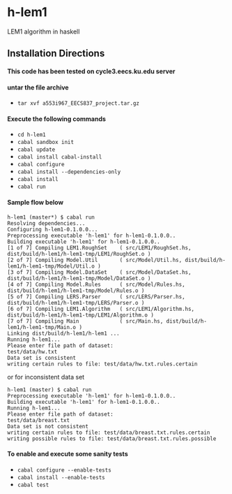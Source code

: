 # h-lem1
LEM1 algorithm in haskell


## Installation Directions

#### This code has been tested on cycle3.eecs.ku.edu server

#### untar the file archive  
- `tar xvf a553i967_EECS837_project.tar.gz`  

#### Execute the following commands

- `cd h-lem1`  
- `cabal sandbox init`  
- `cabal update`
- `cabal install cabal-install`  
- `cabal configure`  
- `cabal install --dependencies-only`  
- `cabal install`  
- `cabal run`  

#### Sample flow below
```
h-lem1 (master*) $ cabal run
Resolving dependencies...
Configuring h-lem1-0.1.0.0...
Preprocessing executable 'h-lem1' for h-lem1-0.1.0.0..
Building executable 'h-lem1' for h-lem1-0.1.0.0..
[1 of 7] Compiling LEM1.RoughSet    ( src/LEM1/RoughSet.hs, dist/build/h-lem1/h-lem1-tmp/LEM1/RoughSet.o )
[2 of 7] Compiling Model.Util       ( src/Model/Util.hs, dist/build/h-lem1/h-lem1-tmp/Model/Util.o )
[3 of 7] Compiling Model.DataSet    ( src/Model/DataSet.hs, dist/build/h-lem1/h-lem1-tmp/Model/DataSet.o )
[4 of 7] Compiling Model.Rules      ( src/Model/Rules.hs, dist/build/h-lem1/h-lem1-tmp/Model/Rules.o )
[5 of 7] Compiling LERS.Parser      ( src/LERS/Parser.hs, dist/build/h-lem1/h-lem1-tmp/LERS/Parser.o )
[6 of 7] Compiling LEM1.Algorithm   ( src/LEM1/Algorithm.hs, dist/build/h-lem1/h-lem1-tmp/LEM1/Algorithm.o )
[7 of 7] Compiling Main             ( src/Main.hs, dist/build/h-lem1/h-lem1-tmp/Main.o )
Linking dist/build/h-lem1/h-lem1 ...
Running h-lem1...
Please enter file path of dataset:
test/data/hw.txt
Data set is consistent
writing certain rules to file: test/data/hw.txt.rules.certain
```
or for inconsistent data set

```
h-lem1 (master) $ cabal run
Preprocessing executable 'h-lem1' for h-lem1-0.1.0.0..
Building executable 'h-lem1' for h-lem1-0.1.0.0..
Running h-lem1...
Please enter file path of dataset:
test/data/breast.txt
Data set is not consistent
writing certain rules to file: test/data/breast.txt.rules.certain
writing possible rules to file: test/data/breast.txt.rules.possible
```



#### To enable and execute some sanity tests
- `cabal configure --enable-tests`  
- `cabal install --enable-tests`   
- `cabal test`
